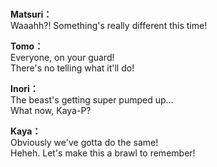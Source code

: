 # 

  
**Matsuri：**  
Waaahh?! Something's really different this time!  
  
**Tomo：**  
Everyone, on your guard!  
There's no telling what it'll do!  
  
**Inori：**  
The beast's getting super pumped up...  
What now, Kaya-P?  
  
**Kaya：**  
Obviously we've gotta do the same!  
Heheh. Let's make this a brawl to remember!  
